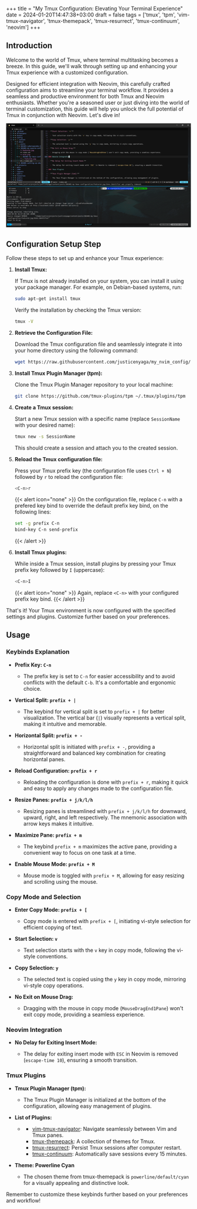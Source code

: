 +++
title = "My Tmux Configuration: Elevating Your Terminal Experience"
date = 2024-01-20T14:47:38+03:00
draft = false
tags = ['tmux', 'tpm', 'vim-tmux-navigator', 'tmux-themepack', 'tmux-resurrect', 'tmux-continuum', 'neovim']
+++

## Introduction

Welcome to the world of Tmux, where terminal multitasking becomes a breeze. In this guide, we'll walk through setting up and enhancing your Tmux experience with a customized configuration.

Designed for efficient integration with Neovim, this carefully crafted configuration aims to streamline your terminal workflow. It provides a seamless and productive environment for both Tmux and Neovim enthusiasts. Whether you're a seasoned user or just diving into the world of terminal customization, this guide will help you unlock the full potential of Tmux in conjunction with Neovim. Let's dive in!

![MyTmux](tmux.png)

## Configuration Setup Step

Follow these steps to set up and enhance your Tmux experience:

1. **Install Tmux:**

   If Tmux is not already installed on your system, you can install it using your package manager. For example, on Debian-based systems, run:

   ```bash
   sudo apt-get install tmux

   ```

   Verify the installation by checking the Tmux version:

   ```bash
   tmux -V
   ```

2. **Retrieve the Configuration File:**

   Download the Tmux configuration file and seamlessly integrate it into your home directory using the following command:

   ```bash
   wget https://raw.githubusercontent.com/justicenyaga/my_nvim_config/main/.tmux.conf -O ~/.tmux.conf

   ```

3. **Install Tmux Plugin Manager (tpm):**

   Clone the Tmux Plugin Manager repository to your local machine:

   ```bash
   git clone https://github.com/tmux-plugins/tpm ~/.tmux/plugins/tpm
   ```

4. **Create a Tmux session:**

   Start a new Tmux session with a specific name (replace `SessionName` with your desired name):

   ```bash
   tmux new -s SessionName
   ```

   This should create a session and attach you to the created session.

5. **Reload the Tmux configuration file:**

   Press your Tmux prefix key (the configuration file uses `Ctrl + N`) followed by `r` to reload the configuration file:

   ```bash
   <C-n>r
   ```

   {{< alert icon="none" >}}
   On the configuration file, replace `C-n` with a prefered key bind to override the default prefix key bind, on the following lines:

   ```bash
   set -g prefix C-n
   bind-key C-n send-prefix
   ```

   {{< /alert >}}

6. **Install Tmux plugins:**

   While inside a Tmux session, install plugins by pressing your Tmux prefix key followed by `I` (uppercase):

   ```bash
   <C-n>I
   ```

   {{< alert icon="none" >}}
   Again, replace `<C-n>` with your configured prefix key bind.
   {{< /alert >}}

That's it! Your Tmux environment is now configured with the specified settings and plugins. Customize further based on your preferences.

## Usage

### Keybinds Explanation

- **Prefix Key: `C-n`**

  - The prefix key is set to `C-n` for easier accessibility and to avoid conflicts with the default `C-b`. It's a comfortable and ergonomic choice.

- **Vertical Split: `prefix + |`**

  - The keybind for vertical split is set to `prefix + |` for better visualization. The vertical bar (`|`) visually represents a vertical split, making it intuitive and memorable.

- **Horizontal Split: `prefix + -`**

  - Horizontal split is initiated with `prefix + -`, providing a straightforward and balanced key combination for creating horizontal panes.

- **Reload Configuration: `prefix + r`**

  - Reloading the configuration is done with `prefix + r`, making it quick and easy to apply any changes made to the configuration file.

- **Resize Panes: `prefix + j/k/l/h`**

  - Resizing panes is streamlined with `prefix + j/k/l/h` for downward, upward, right, and left respectively. The mnemonic association with arrow keys makes it intuitive.

- **Maximize Pane: `prefix + m`**

  - The keybind `prefix + m` maximizes the active pane, providing a convenient way to focus on one task at a time.

- **Enable Mouse Mode: `prefix + M`**

  - Mouse mode is toggled with `prefix + M`, allowing for easy resizing and scrolling using the mouse.

### Copy Mode and Selection

- **Enter Copy Mode: `prefix + [`**

  - Copy mode is entered with `prefix + [`, initiating vi-style selection for efficient copying of text.

- **Start Selection: `v`**

  - Text selection starts with the `v` key in copy mode, following the vi-style conventions.

- **Copy Selection: `y`**

  - The selected text is copied using the `y` key in copy mode, mirroring vi-style copy operations.

- **No Exit on Mouse Drag:**

  - Dragging with the mouse in copy mode (`MouseDragEnd1Pane`) won't exit copy mode, providing a seamless experience.

### Neovim Integration

- **No Delay for Exiting Insert Mode:**

  - The delay for exiting insert mode with `ESC` in Neovim is removed (`escape-time 10`), ensuring a smooth transition.

### Tmux Plugins

- **Tmux Plugin Manager (tpm):**

  - The Tmux Plugin Manager is initialized at the bottom of the configuration, allowing easy management of plugins.

- **List of Plugins:**

  - - [vim-tmux-navigator](https://github.com/christoomey/vim-tmux-navigator): Navigate seamlessly between Vim and Tmux panes.
    - [tmux-themepack](https://github.com/jimeh/tmux-themepack): A collection of themes for Tmux.
    - [tmux-resurrect](https://github.com/tmux-plugins/tmux-resurrect): Persist Tmux sessions after computer restart.
    - [tmux-continuum](https://github.com/tmux-plugins/tmux-continuum): Automatically save sessions every 15 minutes.

- **Theme: Powerline Cyan**

  - The chosen theme from tmux-themepack is `powerline/default/cyan` for a visually appealing and distinctive look.

Remember to customize these keybinds further based on your preferences and workflow!
